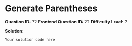 
  # Generate Parentheses
  
  **Question ID:** 22
  **Frontend Question ID:** 22
  **Difficulty Level:** 2
  
  **Solution:**  
  ```
  Your solution code here
  ```
    